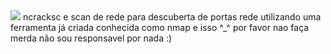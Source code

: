<img src="https://www.expoknews.com/wp-content/uploads/2020/11/iartificial.gif"/>
ncracksc e scan de rede para descuberta de portas
rede utilizando uma ferramenta já criada conhecida como
nmap e isso ^_^ por favor nao faça merda 
não sou responsavel por nada :) 

